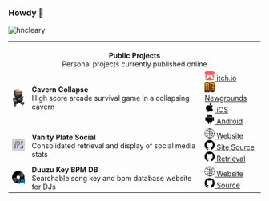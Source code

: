 ### Howdy 👋

<p align="left">
  <img
    src="https://komarev.com/ghpvc/?username=hncleary"
    alt="hncleary"
  />
</p>
<table align="center">
    <tr>
        <td colspan="4" align="center">
          <br>
            <b>
              Public Projects
            </b>
          <br>
          Personal projects currently published online
        </td>
    </tr>
    <tr>
      <td>
          <img src="./grayson-grappler.png" style="width:30px">
      </td>
      <td class="display: flex; flex-direction: column;">
        <div><b>Cavern Collapse</b></div>
        <div>High score arcade survival game in a collapsing cavern</div>
      </td>
      <td >
        <a href="https://cyranek.itch.io/cavern-collapse">
          <img src="./itchio.png" style="width:20px">
          itch.io
        </a>
        <br />
        <a href="https://www.newgrounds.com/portal/view/860822">
          <img src="./newgrounds.png" style="width:20px">
          Newgrounds
        </a>
        <br />
        <a href="https://apps.apple.com/us/app/cavern-collapse/id6451268649">
          <img src="./apple.png" style="width:20px">
            iOS
          </a>
        <br />
          <a href="https://play.google.com/store/apps/details?id=cyranek.com.cyranek.caverncollapse&hl=en_US&gl=US">
            <img src="./android.svg" style="width:20px">
            Android
          </a>
      </td>
    </tr>
    <tr>
      <td>
          <img src="./vps-logo.png" style="width:30px">
      </td>
      <td class="display: flex; flex-direction: column">
        <div><b>Vanity Plate Social</b></div>
        <div>Consolidated retrieval and display of social media stats</div>
      </td>
      <td>
        <a href="https://www.vanityplate.social/home">
            <img src="./globe.png" style="width:20px">
            Website
          </a>
        <br />
          <a href="https://github.com/hncleary/vanity-plate-ng">
            <img src="./github.png" style="width:20px">
            Site Source
          </a>
        <br />
          <a href="https://github.com/hncleary/vanity-plate-pr">
            <img src="./github.png" style="width:20px">
            Retrieval
          </a>
      </td>
    </tr>
    <tr>
      <td>
          <img src="./duuzu_db_logo.png" style="width:30px">
      </td>
      <td class="display: flex; flex-direction: column">
        <div><b>Duuzu Key BPM DB</b></div>
        <div>Searchable song key and bpm database website for DJs</div>
      </td>
      <td>
        <a href="https://www.duuzudb.com/home">
          <img src="./globe.png" style="width:20px">
          Website
        </a>
        <br />
        <a href="https://github.com/hncleary/duuzu-key-bpm-db">
          <img src="./github.png" style="width:20px">
          Source
        </a>
      </td>
    </tr>
  </table>
&nbsp;
